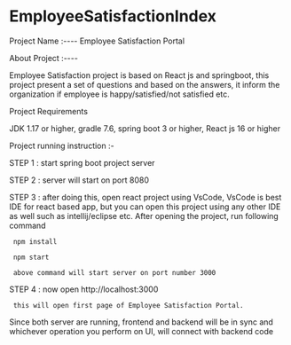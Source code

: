 # EmployeeSatisfactionIndex

 Project Name :---- Employee Satisfaction Portal

About Project :----

Employee Satisfaction project is based on React js and springboot, this project present a set of questions and based on the answers, it inform the organization if employee is happy/satisfied/not satisfied etc.

Project Requirements

JDK 1.17 or higher, gradle 7.6, spring boot 3 or higher, React js 16 or higher

Project running instruction :-

STEP 1 : start spring boot project server

STEP 2 : server will start on port 8080

STEP 3 : after doing this, open react project using VsCode, VsCode is best IDE for react based app, but you can open this project using any other IDE as well such as intellij/eclipse etc. After opening the project, run following command

     npm install
     
     npm start
     
     above command will start server on port number 3000
STEP 4 : now open http://localhost:3000

     this will open first page of Employee Satisfaction Portal.
Since both server are running, frontend and backend will be in sync and whichever operation you perform on UI, will connect with backend code
